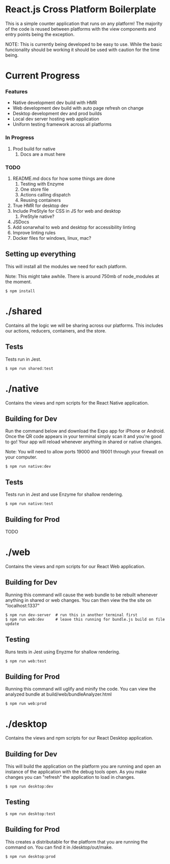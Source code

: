 # React.js Cross Platform Boilerplate
This is a simple counter application that runs on any platform! The majority of the code is reused between platforms with the view components and entry points being the exception.

NOTE: This is currently being developed to be easy to use. While the basic funcionality should be working it should be used with caution for the time being.

# Current Progress
### Features
* Native development dev build with HMR
* Web development dev build with auto page refresh on change
* Desktop development dev and prod builds
* Local dev server hosting web application
* Uniform testing framework across all platforms

### In Progress
1. Prod build for native
    1. Docs are a must here

### TODO
1. README.md docs for how some things are done
    1. Testing with Enzyme
    1. One store file
    1. Actions calling dispatch
    1. Reusing containers
1. True HMR for desktop dev
1. Include PreStyle for CSS in JS for web and desktop
    1. PreStyle native?
1. JSDocs
1. Add sonarwhal to web and desktop for accessibility linting
1. Improve linting rules
1. Docker files for windows, linux, mac?


## Setting up everything
This will install all the modules we need for each platform.

Note: This might take awhile. There is around 750mb of node_modules at the moment.
```
$ npm install
```


# ./shared
Contains all the logic we will be sharing across our platforms. This includes our actions, reducers, containers, and the store.

## Tests
Tests run in Jest.
```
$ npm run shared:test
```


# ./native
Contains the views and npm scripts for the React Native application.

## Building for Dev
Run the command below and download the Expo app for iPhone or Android. Once the QR code appears in your terminal simply scan it and you're good to go! Your app will reload whenever anything in shared or native changes.

Note: You will need to allow ports 19000 and 19001 through your firewall on your computer.
```
$ npm run native:dev
```

## Tests
Tests run in Jest and use Enzyme for shallow rendering.
```
$ npm run native:test
```

## Building for Prod
TODO



# ./web
Contains the views and npm scripts for our React Web application.

## Building for Dev
Running this command will cause the web bundle to be rebuilt whenever anything in shared or web changes. You can
then view the the site on "localhost:1337"
```
$ npm run dev-server  # run this in another terminal first
$ npm run web:dev     # leave this running for bundle.js build on file update
```
## Testing
Runs tests in Jest using Enyzme for shallow rendering.
```
$ npm run web:test
```

## Building for Prod
Running this command will uglify and minify the code. You can view the analyzed bundle at build/web/bundleAnalyzer.html
```
$ npm run web:prod
```



# ./desktop
Contains the views and npm scripts for our React Desktop application.

## Building for Dev
This will build the application on the platform you are running and open an instance of the application with
the debug tools open. As you make changes you can "refresh" the application to load in changes.

```
$ npm run desktop:dev
```

## Testing
```
$ npm run desktop:test
```

## Building for Prod
This creates a distributable for the platform that you are running the command on. You can find it in
/desktop/out/make.

```
$ npm run desktop:prod
```
